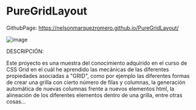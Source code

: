 # PureGridLayout

GithubPage: https://nelsonmarquezromero.github.io/PureGridLayout/

![image](https://user-images.githubusercontent.com/68557880/124686769-0c791300-deaa-11eb-8fb7-831cb1ef861f.png)


DESCRIPCIÓN:

Este proyecto  es una muestra del conocimiento adquirido en el curso de CSS Grid en el cuál he aprendido las mecánicas de las diferentes propiedades asociadas a "GRID", como por ejemplo las diferentes formas de crear una grilla con cierto número de filas y columnas, la generación automática de nuevas columnas frente a nuevos elementos html, la alineación de los diferentes elementos dentro de una grilla, entre otras cosas... 
